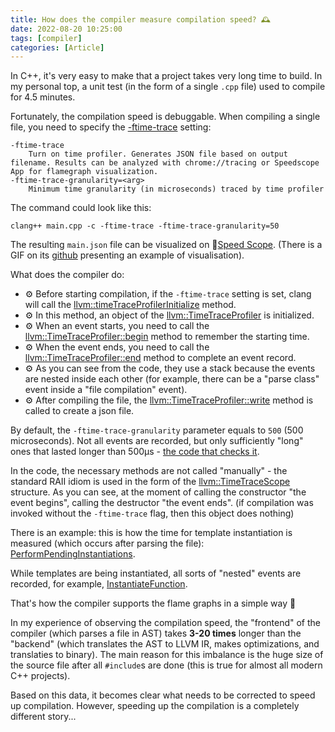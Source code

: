 ```yaml
---
title: How does the compiler measure compilation speed? 🕰
date: 2022-08-20 10:25:00
tags: [compiler]
categories: [Article]
---
```


In C++, it's very easy to make that a project takes very long time to build.
In my personal top, a unit test (in the form of a single `.cpp` file) used to compile for 4.5 minutes.

Fortunately, the compilation speed is debuggable.
When compiling a single file, you need to specify the
[-ftime-trace](https://releases.llvm.org/12.0.0/tools/clang/docs/ClangCommandLineReference.html#cmdoption-clang-ftime-trace) setting:
```
-ftime-trace
    Turn on time profiler. Generates JSON file based on output filename. Results can be analyzed with chrome://tracing or Speedscope App for flamegraph visualization.
-ftime-trace-granularity=<arg>
    Minimum time granularity (in microseconds) traced by time profiler
```

The command could look like this:
```shell
clang++ main.cpp -c -ftime-trace -ftime-trace-granularity=50
```

The resulting `main.json` file can be visualized on 🔬[Speed Scope](https://www.speedscope.app/).
(There is a GIF on its [github](https://github.com/jlfwong/speedscope#speedscope) presenting an example of visualisation).

What does the compiler do:
- ⚙️ Before starting compilation, if the `-ftime-trace` setting is set, clang will call the
[llvm::timeTraceProfilerInitialize](https://github.com/llvm/llvm-project/blob/c56846a8928f8708f56c0eb36dcd6345e312faa0/clang/tools/driver/cc1_main.cpp#L216-L221) method.
- ⚙️ In this method, an object of the
[llvm::TimeTraceProfiler](https://github.com/llvm/llvm-project/blob/c56846a8928f8708f56c0eb36dcd6345e312faa0/llvm/lib/Support/TimeProfiler.cpp#L292-L293)
is initialized.
- ⚙️ When an event starts, you need to call the
[llvm::TimeTraceProfiler::begin](https://github.com/llvm/llvm-project/blob/c56846a8928f8708f56c0eb36dcd6345e312faa0/llvm/lib/Support/TimeProfiler.cpp#L105-L108)
method to remember the starting time.
- ⚙️ When the event ends, you need to call the
[llvm::TimeTraceProfiler::end](https://github.com/llvm/llvm-project/blob/c56846a8928f8708f56c0eb36dcd6345e312faa0/llvm/lib/Support/TimeProfiler.cpp#L110)
method to complete an event record.
- ⚙️ As you can see from the code, they use a stack because the events are nested inside
each other (for example, there can be a "parse class" event inside a "file compilation" event).
- ⚙️ After compiling the file, the
[llvm::TimeTraceProfiler::write](https://github.com/llvm/llvm-project/blob/c56846a8928f8708f56c0eb36dcd6345e312faa0/llvm/lib/Support/TimeProfiler.cpp#L148)
method is called to create a json file.

By default, the `-ftime-trace-granularity` parameter equals to `500` (500 microseconds).
Not all events are recorded, but only sufficiently "long" ones that lasted longer than 500µs -
[the code that checks it](https://github.com/llvm/llvm-project/blob/c56846a8928f8708f56c0eb36dcd6345e312faa0/llvm/lib/Support/TimeProfiler.cpp#L125-L127).

In the code, the necessary methods are not called "manually" - the standard RAII idiom is used in the form of the
[llvm::TimeTraceScope](https://github.com/llvm/llvm-project/blob/c56846a8928f8708f56c0eb36dcd6345e312faa0/llvm/include/llvm/Support/TimeProfiler.h#L130-L134)
structure.
As you can see, at the moment of calling the constructor "the event begins", calling the destructor "the event ends".
(if compilation was invoked without the `-ftime-trace` flag, then this object does nothing)

There is an example: this is how the time for template instantiation is measured (which occurs after parsing the file):
[PerformPendingInstantiations](https://github.com/llvm/llvm-project/blob/804d4594cbe217ae817b6786b0e9965283f78aa2/clang/lib/Sema/Sema.cpp#L1081-L1084).

While templates are being instantiated, all sorts of "nested" events are recorded, for example,
[InstantiateFunction](https://github.com/llvm/llvm-project/blob/804d4594cbe217ae817b6786b0e9965283f78aa2/clang/lib/Sema/SemaTemplateInstantiateDecl.cpp#L4880).

That's how the compiler supports the flame graphs in a simple way 🙂

In my experience of observing the compilation speed, the "frontend" of the compiler
(which parses a file in AST) takes **3-20 times** longer than the "backend" (which translates the AST to LLVM IR, makes optimizations, and translaties to binary).
The main reason for this imbalance is the huge size of the source file after all `#include`s are done (this is true for almost all modern C++ projects).

Based on this data, it becomes clear what needs to be corrected to speed up compilation. However, speeding up the compilation is a completely different story...
